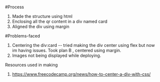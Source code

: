 #Process
1. Made the structure using html
2. Enclosing all the qr content in a div named card
3. Aligned the div using margin

#Problems-faced
1. Centering the div:card -- tried making the div center using flex but now im having issues. Took plan B , centered using margin.
2. Images not being displayed while deploying.

Resources used in making
1. https://www.freecodecamp.org/news/how-to-center-a-div-with-css/
